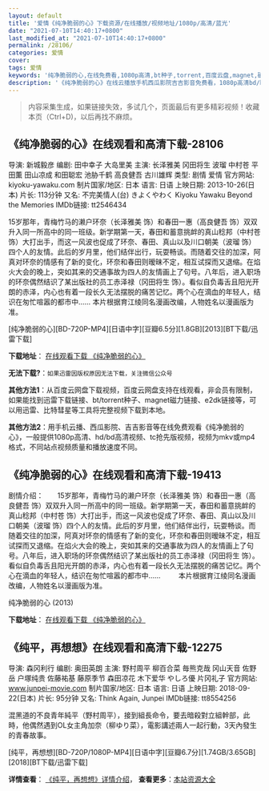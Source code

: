 ```yaml
---
layout: default
title: '爱情《纯净脆弱的心》下载资源/在线播放/视频地址/1080p/高清/蓝光'
date: "2021-07-10T14:40:17+0800"
last_modified_at: "2021-07-10T14:40:17+0800"
permalink: /28106/
categories: 爱情
cover:
tags: 爱情
keywords: '纯净脆弱的心,在线免费看,1080p高清,bt种子,torrent,百度云盘,magnet,磁力链,迅雷下载资源'
description: '《纯净脆弱的心》在线云播放手机西瓜影院吉吉影音免费看，1080p高清bd/hd未删减完整版和tc抢先枪版，mkv/mp4格式，附带bt/torrent种子、magnet/磁力链、百度云盘、网盘资源迅雷下载链接'
---
```


>内容采集生成，如果链接失效，多试几个，页面最后有更多精彩视频！收藏本页（Ctrl+D)，以后再找不麻烦。


## 《纯净脆弱的心》在线观看和高清下载-28106

导演: 新城毅彦 编剧: 田中幸子 大岛里美 主演: 长泽雅美 冈田将生 波瑠 中村苍 平田薫 田山凉成 和田聪宏 池胁千鹤 高良健吾 古川雄辉 类型: 剧情 爱情 官方网站: kiyoku-yawaku.com 制片国家/地区: 日本 语言: 日语 上映日期: 2013-10-26(日本) 片长: 113分钟 又名: 不完美情人(台) きよくやわく Kiyoku Yawaku Beyond the Memories IMDb链接: tt2546434

15岁那年，青梅竹马的濑户环奈（长泽雅美 饰）和春田一惠（高良健吾 饰）双双升入同一所高中的同一班级。新学期第一天，春田和蓄意挑衅的真山稔邦（中村苍 饰）大打出手，而这一风波也促成了环奈、春田、真山以及川口朝美（波瑠 饰）四个人的友情。此后的岁月里，他们结伴出行，玩耍畅谈。而随着交往的加深，阿真对环奈的情感有了新的变化，环奈和春田则暧昧不定，相互试探而又退缩。在焰火大会的晚上，突如其来的交通事故为四人的友情画上了句号。八年后，进入职场的环奈偶然结识了某出版社的员工赤泽禄（冈田将生 饰）。看似自负毒舌且阳光开朗的赤泽，内心也有着一段长久无法摆脱的痛苦记忆。两个心在滴血的年轻人，结识在匆忙喧嚣的都市中…… 本片根据育江绫同名漫画改编，人物姓名以漫画版为准。


[纯净脆弱的心][BD-720P-MP4][日语中字][豆瓣6.5分][1.8GB][2013][BT下载/迅雷下载]

**下载地址**： [在线观看下载 《纯净脆弱的心》](https://www.btdx8.com/torrent/kiyoku_yawaku_2013.html) 


**无法下载?**：`如果迅雷因版权原因无法下载，关注微信公众号 `

**其他方法1**：从百度云网盘下载视频，百度云网盘支持在线观看，非会员有限制，如果能找到迅雷下载链接、bt/torrent种子、magnet磁力链接、e2dk链接等，可以用迅雷、比特彗星等工具将完整视频下载到本地。

**其他方法2**：用手机云播、西瓜影院、吉吉影音等在线免费观看《纯净脆弱的心》，一般提供1080p高清、hd/bd高清视频、tc抢先版视频，视频为mkv或mp4格式，不同站点视频质量和播放速度不同。


## 《纯净脆弱的心》在线观看和高清下载-19413

剧情介绍：　　15岁那年，青梅竹马的濑户环奈（长泽雅美 饰）和春田一惠（高良健吾 饰）双双升入同一所高中的同一班级。新学期第一天，春田和蓄意挑衅的真山稔邦（中村苍 饰）大打出手，而这一风波也促成了环奈、春田、真山以及川口朝美（波瑠 饰）四个人的友情。此后的岁月里，他们结伴出行，玩耍畅谈。而随着交往的加深，阿真对环奈的情感有了新的变化，环奈和春田则暧昧不定，相互试探而又退缩。在焰火大会的晚上，突如其来的交通事故为四人的友情画上了句号。八年后，进入职场的环奈偶然结识了某出版社的员工赤泽禄（冈田将生 饰）。看似自负毒舌且阳光开朗的赤泽，内心也有着一段长久无法摆脱的痛苦记忆。两个心在滴血的年轻人，结识在匆忙喧嚣的都市中……  　　本片根据育江绫同名漫画改编，人物姓名以漫画版为准。


纯净脆弱的心 (2013)

**下载地址**： [在线观看下载 《纯净脆弱的心》](https://www.btbtdy.me/btdy/dy2361.html) 


## 《纯平，再想想》在线观看和高清下载-12275

导演: 森冈利行 编剧: 奥田英朗 主演: 野村周平 柳百合菜 毎熊克哉 冈山天音 佐野岳 户塚纯贵 佐藤祐基 藤原季节 森田凉花 木下爱华 やしろ優 片冈礼子 官方网站: www.junpei-movie.com 制片国家/地区: 日本 语言: 日语 上映日期: 2018-09-22(日本) 片长: 95分钟 又名: Think Again, Junpei IMDb链接: tt8554256

混黑道的不良青年純平（野村周平），接到組長命令，要去暗殺對立組幹部，此時，他偶然遇到OL女主角加奈（柳ゆり菜），電影講述兩人一起行動，3天內發生的青春故事。


[纯平，再想想][BD-720P/1080P-MP4][日语中字][豆瓣6.7分][1.74GB/3.65GB][2018][BT下载/迅雷下载]

**详情查看**： [《纯平，再想想》详情介绍](/movie/12275/)， **查看更多**：[本站资源大全](/movie/t/all/)

